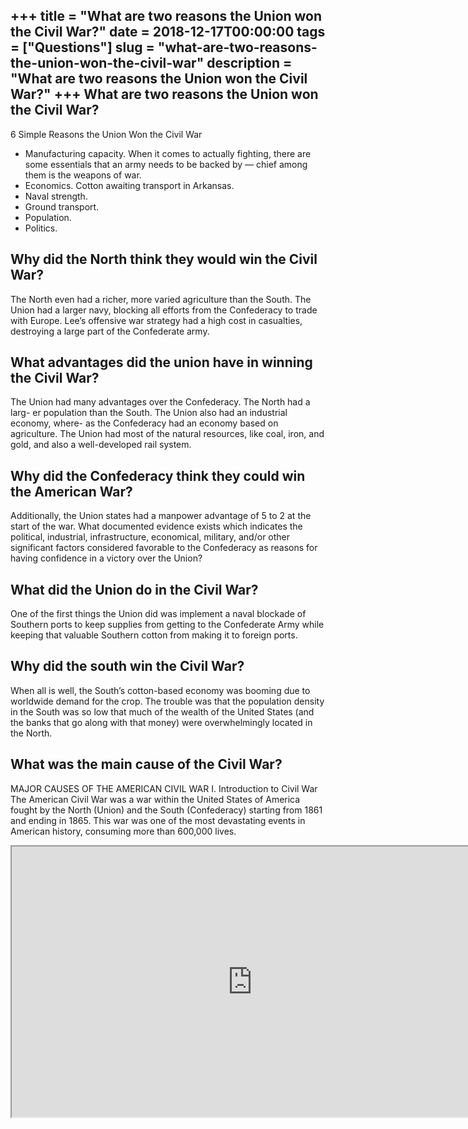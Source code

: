 +++
title = "What are two reasons the Union won the Civil War?"
date = 2018-12-17T00:00:00
tags = ["Questions"]
slug = "what-are-two-reasons-the-union-won-the-civil-war"
description = "What are two reasons the Union won the Civil War?"
+++
What are two reasons the Union won the Civil War?
-------------------------------------------------

6 Simple Reasons the Union Won the Civil War

- Manufacturing capacity. When it comes to actually fighting, there are some essentials that an army needs to be backed by — chief among them is the weapons of war.
- Economics. Cotton awaiting transport in Arkansas.
- Naval strength.
- Ground transport.
- Population.
- Politics.

Why did the North think they would win the Civil War?
-----------------------------------------------------

The North even had a richer, more varied agriculture than the South. The Union had a larger navy, blocking all efforts from the Confederacy to trade with Europe. Lee’s offensive war strategy had a high cost in casualties, destroying a large part of the Confederate army.

What advantages did the union have in winning the Civil War?
------------------------------------------------------------

The Union had many advantages over the Confederacy. The North had a larg- er population than the South. The Union also had an industrial economy, where- as the Confederacy had an economy based on agriculture. The Union had most of the natural resources, like coal, iron, and gold, and also a well-developed rail system.

Why did the Confederacy think they could win the American War?
--------------------------------------------------------------

Additionally, the Union states had a manpower advantage of 5 to 2 at the start of the war. What documented evidence exists which indicates the political, industrial, infrastructure, economical, military, and/or other significant factors considered favorable to the Confederacy as reasons for having confidence in a victory over the Union?

What did the Union do in the Civil War?
---------------------------------------

One of the first things the Union did was implement a naval blockade of Southern ports to keep supplies from getting to the Confederate Army while keeping that valuable Southern cotton from making it to foreign ports.

Why did the south win the Civil War?
------------------------------------

When all is well, the South’s cotton-based economy was booming due to worldwide demand for the crop. The trouble was that the population density in the South was so low that much of the wealth of the United States (and the banks that go along with that money) were overwhelmingly located in the North.

What was the main cause of the Civil War?
-----------------------------------------

MAJOR CAUSES OF THE AMERICAN CIVIL WAR I. Introduction to Civil War The American Civil War was a war within the United States of America fought by the North (Union) and the South (Confederacy) starting from 1861 and ending in 1865. This war was one of the most devastating events in American history, consuming more than 600,000 lives.

<iframe allow="accelerometer; autoplay; clipboard-write; encrypted-media; gyroscope; picture-in-picture" allowfullscreen="" class="__youtube_prefs__  epyt-is-override  no-lazyload" data-no-lazy="1" data-origheight="433" data-origwidth="770" data-skipgform_ajax_framebjll="" height="433" id="_ytid_52569" loading="lazy" src="https://www.youtube.com/embed/tsxmyL7TUJg?enablejsapi=1&autoplay=0&cc_load_policy=0&cc_lang_pref=&iv_load_policy=1&loop=0&modestbranding=0&rel=1&fs=1&playsinline=0&autohide=2&theme=dark&color=red&controls=1&" title="YouTube player" width="770"></iframe>